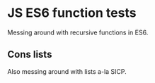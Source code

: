 # JS ES6 function tests

Messing around with recursive functions in ES6.

## Cons lists

Also messing around with lists a-la SICP.
